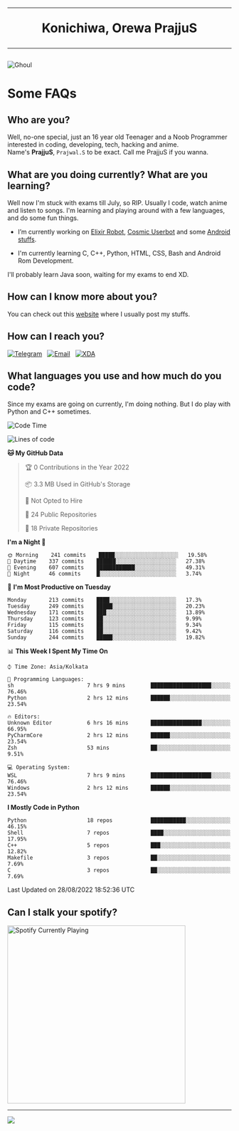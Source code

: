 <h1 align="center"><hr>Konichiwa, Orewa PrajjuS<hr></h1>


<img src="https://telegra.ph/file/6041d22c64479ee5ff802.jpg" alt="Ghoul"/>


<h1>Some FAQs</h1>


<h2>Who are you?</h2>

Well, no-one special, just an 16 year old Teenager and a Noob Programmer interested in coding, developing, tech, hacking and anime.
<br>
Name's <b>PrajjuS</b>, <code>Prajwal.S</code> to be exact. Call me PrajjuS if you wanna.


<h2>What are you doing currently? What are you learning?</h2>

Well now I'm stuck with exams till July, so RIP. Usually I code, watch anime and listen to songs. I'm learning and playing around with a few languages, and do some fun things.

- I’m currently working on <a href="https://t.me/projectelixir_bot">Elixir Robot</a>, <a href="https://github.com/SkyLab-Devs/CosmicUserbot">Cosmic Userbot</a> and some <a href="https://github.com/PrajjuS/device_xiaomi_vince">Android stuffs</a>.

- I'm currently learning C, C++, Python, HTML, CSS, Bash and Android Rom Development.

I'll probably learn Java soon, waiting for my exams to end XD.


<h2>How can I know more about you?</h2>

You can check out this <a href="https://prajjus.tk">website</a> where I usually post my stuffs.


<h2>How can I reach you?</h2>

<a href="https://t.me/PrajjuS"><img src="https://img.shields.io/badge/PrajjuS-2CA5E0?style=flat-square&logo=telegram&logoColor=white" alt="Telegram"/></a>&nbsp;&nbsp;&nbsp;<a href="theprajjus@gmail.com"><img src="https://img.shields.io/badge/theprajjus@gmail.com-D14836?style=flat-square&logo=gmail&logoColor=white" alt="Email"/></a>&nbsp;&nbsp;&nbsp;<a href="https://forum.xda-developers.com/m/prajjus.10388799/"><img src="https://img.shields.io/badge/PrajjuS-F59714?style=flat-square&logo=xda-developers&logoColor=white" alt="XDA"/></a>


<h2>What languages you use and how much do you code?</h2>

Since my exams are going on currently, I'm doing nothing. But I do play with Python and C++ sometimes.

<!--START_SECTION:waka-->
![Code Time](http://img.shields.io/badge/Code%20Time-92%20hrs%2024%20mins-blue)

![Lines of code](https://img.shields.io/badge/From%20Hello%20World%20I%27ve%20Written-26%20Thousand%20lines%20of%20code-blue)

**🐱 My GitHub Data** 

> 🏆 0 Contributions in the Year 2022
 > 
> 📦 3.3 MB Used in GitHub's Storage 
 > 
> 🚫 Not Opted to Hire
 > 
> 📜 24 Public Repositories 
 > 
> 🔑 18 Private Repositories  
 > 
**I'm a Night 🦉** 

```text
🌞 Morning    241 commits    █████░░░░░░░░░░░░░░░░░░░░   19.58% 
🌆 Daytime    337 commits    ██████░░░░░░░░░░░░░░░░░░░   27.38% 
🌃 Evening    607 commits    ████████████░░░░░░░░░░░░░   49.31% 
🌙 Night      46 commits     █░░░░░░░░░░░░░░░░░░░░░░░░   3.74%

```
📅 **I'm Most Productive on Tuesday** 

```text
Monday       213 commits    ████░░░░░░░░░░░░░░░░░░░░░   17.3% 
Tuesday      249 commits    █████░░░░░░░░░░░░░░░░░░░░   20.23% 
Wednesday    171 commits    ███░░░░░░░░░░░░░░░░░░░░░░   13.89% 
Thursday     123 commits    ██░░░░░░░░░░░░░░░░░░░░░░░   9.99% 
Friday       115 commits    ██░░░░░░░░░░░░░░░░░░░░░░░   9.34% 
Saturday     116 commits    ██░░░░░░░░░░░░░░░░░░░░░░░   9.42% 
Sunday       244 commits    █████░░░░░░░░░░░░░░░░░░░░   19.82%

```


📊 **This Week I Spent My Time On** 

```text
⌚︎ Time Zone: Asia/Kolkata

💬 Programming Languages: 
sh                       7 hrs 9 mins        ███████████████████░░░░░░   76.46% 
Python                   2 hrs 12 mins       ██████░░░░░░░░░░░░░░░░░░░   23.54%

🔥 Editors: 
Unknown Editor           6 hrs 16 mins       ████████████████░░░░░░░░░   66.95% 
PyCharmCore              2 hrs 12 mins       ██████░░░░░░░░░░░░░░░░░░░   23.54% 
Zsh                      53 mins             ██░░░░░░░░░░░░░░░░░░░░░░░   9.51%

💻 Operating System: 
WSL                      7 hrs 9 mins        ███████████████████░░░░░░   76.46% 
Windows                  2 hrs 12 mins       ██████░░░░░░░░░░░░░░░░░░░   23.54%

```

**I Mostly Code in Python** 

```text
Python                   18 repos            ███████████░░░░░░░░░░░░░░   46.15% 
Shell                    7 repos             ████░░░░░░░░░░░░░░░░░░░░░   17.95% 
C++                      5 repos             ███░░░░░░░░░░░░░░░░░░░░░░   12.82% 
Makefile                 3 repos             ██░░░░░░░░░░░░░░░░░░░░░░░   7.69% 
C                        3 repos             ██░░░░░░░░░░░░░░░░░░░░░░░   7.69%

```



 Last Updated on 28/08/2022 18:52:36 UTC
<!--END_SECTION:waka-->


<h2>Can I stalk your spotify?</h2>

<a href="https://open.spotify.com/user/cotgk31v4nhw20gs5adb29jq5"><img src="https://spotify-readme-prajjus.vercel.app/api?theme=dark&rainbow=true" alt="Spotify Currently Playing" width="400px"/></a>


<hr>


<img src="https://komarev.com/ghpvc/?username=prajjus&label=Profile%20Views&color=000000&style=flat">
